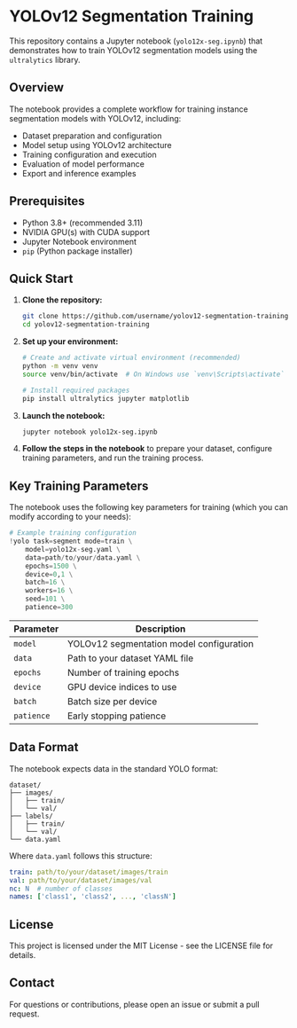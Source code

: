 # YOLOv12 Segmentation Training

This repository contains a Jupyter notebook (`yolo12x-seg.ipynb`) that demonstrates how to train YOLOv12 segmentation models using the `ultralytics` library.

## Overview

The notebook provides a complete workflow for training instance segmentation models with YOLOv12, including:

* Dataset preparation and configuration
* Model setup using YOLOv12 architecture
* Training configuration and execution
* Evaluation of model performance
* Export and inference examples

## Prerequisites

* Python 3.8+ (recommended 3.11)
* NVIDIA GPU(s) with CUDA support
* Jupyter Notebook environment
* `pip` (Python package installer)

## Quick Start

1. **Clone the repository:**
   ```bash
   git clone https://github.com/username/yolov12-segmentation-training.git
   cd yolov12-segmentation-training
   ```

2. **Set up your environment:**
   ```bash
   # Create and activate virtual environment (recommended)
   python -m venv venv
   source venv/bin/activate  # On Windows use `venv\Scripts\activate`
   
   # Install required packages
   pip install ultralytics jupyter matplotlib
   ```

3. **Launch the notebook:**
   ```bash
   jupyter notebook yolo12x-seg.ipynb
   ```

4. **Follow the steps in the notebook** to prepare your dataset, configure training parameters, and run the training process.

## Key Training Parameters

The notebook uses the following key parameters for training (which you can modify according to your needs):

```python
# Example training configuration
!yolo task=segment mode=train \
    model=yolo12x-seg.yaml \
    data=path/to/your/data.yaml \
    epochs=1500 \
    device=0,1 \
    batch=16 \
    workers=16 \
    seed=101 \
    patience=300
```

| Parameter | Description |
|-----------|-------------|
| `model` | YOLOv12 segmentation model configuration |
| `data` | Path to your dataset YAML file |
| `epochs` | Number of training epochs |
| `device` | GPU device indices to use |
| `batch` | Batch size per device |
| `patience` | Early stopping patience |

## Data Format

The notebook expects data in the standard YOLO format:

```
dataset/
├── images/
│   ├── train/
│   └── val/
├── labels/
│   ├── train/
│   └── val/
└── data.yaml
```

Where `data.yaml` follows this structure:
```yaml
train: path/to/your/dataset/images/train
val: path/to/your/dataset/images/val
nc: N  # number of classes
names: ['class1', 'class2', ..., 'classN']
```

## License

This project is licensed under the MIT License - see the LICENSE file for details.

## Contact

For questions or contributions, please open an issue or submit a pull request.
